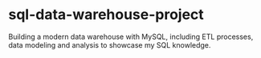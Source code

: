 # sql-data-warehouse-project
Building a modern data warehouse with MySQL, including ETL processes, data modeling and analysis to showcase my SQL knowledge.
